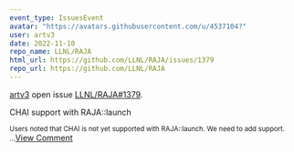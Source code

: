 ```yaml
---
event_type: IssuesEvent
avatar: "https://avatars.githubusercontent.com/u/4537104?"
user: artv3
date: 2022-11-10
repo_name: LLNL/RAJA
html_url: https://github.com/LLNL/RAJA/issues/1379
repo_url: https://github.com/LLNL/RAJA
---
```


<a href='https://github.com/artv3' target='_blank'>artv3</a> open issue <a href='https://github.com/LLNL/RAJA/issues/1379' target='_blank'>LLNL/RAJA#1379</a>.

<p>CHAI support with RAJA::launch</p><small>Users noted that CHAI is not yet supported with RAJA::launch. We need to add support. ...</small><a href='https://github.com/LLNL/RAJA/issues/1379' target='_blank'>View Comment</a>